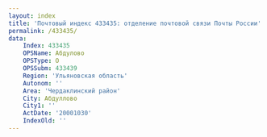 ```yaml
---
layout: index
title: 'Почтовый индекс 433435: отделение почтовой связи Почты России'
permalink: /433435/
data:
    Index: 433435
    OPSName: Абдулово
    OPSType: О
    OPSSubm: 433439
    Region: 'Ульяновская область'
    Autonom: ''
    Area: 'Чердаклинский район'
    City: Абдуллово
    City1: ''
    ActDate: '20001030'
    IndexOld: ''
---
```

